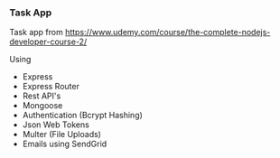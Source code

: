 ### Task App

Task app from https://www.udemy.com/course/the-complete-nodejs-developer-course-2/

Using
 - Express
 - Express Router
 - Rest API's
 - Mongoose
 - Authentication (Bcrypt Hashing)
 - Json Web Tokens
 - Multer (File Uploads)
 - Emails using SendGrid 